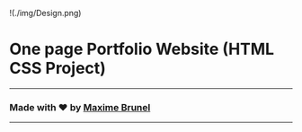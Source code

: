 !(./img/Design.png)
# One page Portfolio Website (HTML CSS Project)

---

### Made with ❤️ by [Maxime Brunel](https://www.linkedin.com/in/maxime-brunel-9b453178/)

---


  


